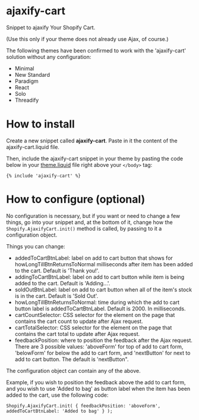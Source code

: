 ajaxify-cart
============

Snippet to ajaxify Your Shopify Cart.

(Use this only if your theme does not already use Ajax, of course.)

The following themes have been confirmed to work with the 'ajaxify-cart' solution without any configuration:

* Minimal
* New Standard
* Paradigm
* React
* Solo
* Threadify

How to install
==============

Create a new snippet called **ajaxify-cart**. Paste in it the content of the ajaxify-cart.liquid file. 

Then, include the ajaxify-cart snippet in your theme by pasting the code below in your <a href="http://www.shopify.com/admin/themes/current?key=layout/theme.liquid">theme.liquid</a> file right above your `</body>` tag:

`{% include 'ajaxify-cart' %}`

How to configure (optional)
================

No configuration is necessary, but if you want or need to change a few things, go into your snippet and, at the bottom of it, change how the `Shopify.AjaxifyCart.init()` method is called, by passing to it a configuration object.

Things you can change:

* addedToCartBtnLabel: label on add to cart button that shows for howLongTillBtnReturnsToNormal milliseconds after item has been added to the cart. Default is 'Thank you!'.
* addingToCartBtnLabel: label on add to cart button while item is being added to the cart. Default is 'Adding...'.
* soldOutBtnLabel: label on add to cart button when all of the item's stock is in the cart. Default is 'Sold Out'.
* howLongTillBtnReturnsToNormal: time during which the add to cart button label is addedToCartBtnLabel. Default is 2000. In milliseconds.
* cartCountSelector: CSS selector for the element on the page that contains the cart count to update after Ajax request.
* cartTotalSelector: CSS selector for the element on the page that contains the cart total to update after Ajax request.
* feedbackPosition: where to position the feedback after the Ajax request. There are 3 possible values: 'aboveForm' for top of add to cart form, 'belowForm' for below the add to cart form, and 'nextButton' for next to add to cart button. The default is 'nextButton".

The configuration object can contain any of the above.

Example, if you wish to position the feedback above the add to cart form, and you wish to use 'Added to bag' as button label when the item has been added to the cart, use the following code:

`Shopify.AjaxifyCart.init( { feedbackPosition: 'aboveForm', addedToCartBtnLabel: 'Added to bag' } );`
